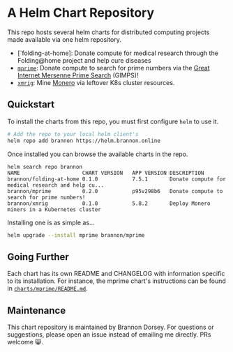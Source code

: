 # A Helm Chart Repository

This repo hosts several helm charts for distributed computing projects made available via one helm repository.

- [`folding-at-home]: Donate compute for medical research through the Folding@home project and help cure diseases
- [`mprime`](charts/mprime): Donate compute to search for prime numbers via the [Great Internet Mersenne Prime Search](https://www.mersenne.org/) (GIMPS)!
- [`xmrig`](charts/xmrig): Mine [Monero](https://www.getmonero.org/) via leftover K8s cluster resources.

## Quickstart

To install the charts from this repo, you must first configure `helm` to use it.

```bash
# Add the repo to your local helm client's
helm repo add brannon https://helm.brannon.online
```

Once installed you can browse the available charts in the repo.

```
helm search repo brannon
NAME                   	CHART VERSION	APP VERSION	DESCRIPTION
brannon/folding-at-home	0.1.0        	7.5.1      	Donate compute for medical research and help cu...
brannon/mprime         	0.2.0        	p95v298b6  	Donate compute to search for prime numbers!
brannon/xmrig          	0.1.0        	5.8.2      	Deploy Monero miners in a Kubernetes cluster
```

Installing one is as simple as...

```bash
helm upgrade --install mprime brannon/mprime
```

## Going Further

Each chart has its own README and CHANGELOG with information specific to its installation. For instance, the mprime chart's instructions can be found in [`charts/mprime/README.md`](charts/mprime/README.md).

## Maintenance

This chart repository is maintained by Brannon Dorsey. For questions or suggestions, please open an issue instead of emailing me directly. PRs welcome 😸.
